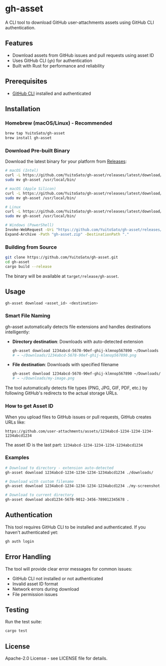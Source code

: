 # gh-asset

A CLI tool to download GitHub user-attachments assets using GitHub CLI authentication.

## Features

- Download assets from GitHub issues and pull requests using asset ID
- Uses GitHub CLI (`gh`) for authentication
- Built with Rust for performance and reliability

## Prerequisites

- [GitHub CLI](https://cli.github.com/) installed and authenticated

## Installation

### Homebrew (macOS/Linux) - Recommended

```bash
brew tap YuitoSato/gh-asset
brew install gh-asset
```

### Download Pre-built Binary

Download the latest binary for your platform from [Releases](https://github.com/YuitoSato/gh-asset/releases/latest):

```bash
# macOS (Intel)
curl -L https://github.com/YuitoSato/gh-asset/releases/latest/download/gh-asset-x86_64-apple-darwin.tar.gz | tar -xz
sudo mv gh-asset /usr/local/bin/

# macOS (Apple Silicon)
curl -L https://github.com/YuitoSato/gh-asset/releases/latest/download/gh-asset-aarch64-apple-darwin.tar.gz | tar -xz
sudo mv gh-asset /usr/local/bin/

# Linux
curl -L https://github.com/YuitoSato/gh-asset/releases/latest/download/gh-asset-x86_64-unknown-linux-gnu.tar.gz | tar -xz
sudo mv gh-asset /usr/local/bin/

# Windows (PowerShell)
Invoke-WebRequest -Uri "https://github.com/YuitoSato/gh-asset/releases/latest/download/gh-asset-x86_64-pc-windows-msvc.zip" -OutFile "gh-asset.zip"
Expand-Archive -Path "gh-asset.zip" -DestinationPath "."
```

### Building from Source

```bash
git clone https://github.com/YuitoSato/gh-asset.git
cd gh-asset
cargo build --release
```

The binary will be available at `target/release/gh-asset`.

## Usage

```bash
gh-asset download <asset_id> <destination>
```

### Smart File Naming

gh-asset automatically detects file extensions and handles destinations intelligently:

- **Directory destination**: Downloads with auto-detected extension
  ```bash
  gh-asset download 1234abcd-5678-90ef-ghij-klmnop567890 ~/Downloads
  # → ~/Downloads/1234abcd-5678-90ef-ghij-klmnop567890.png
  ```

- **File destination**: Downloads with specified filename
  ```bash
  gh-asset download 1234abcd-5678-90ef-ghij-klmnop567890 ~/Downloads/my-image.png
  # → ~/Downloads/my-image.png
  ```

The tool automatically detects file types (PNG, JPG, GIF, PDF, etc.) by following GitHub's redirects to the actual storage URLs.

### How to get Asset ID

When you upload files to GitHub issues or pull requests, GitHub creates URLs like:
```
https://github.com/user-attachments/assets/1234abcd-1234-1234-1234-1234abcd1234
```

The asset ID is the last part: `1234abcd-1234-1234-1234-1234abcd1234`

### Examples

```bash
# Download to directory - extension auto-detected
gh-asset download 1234abcd-1234-1234-1234-1234abcd1234 ./downloads/

# Download with custom filename
gh-asset download 1234abcd-1234-1234-1234-1234abcd1234 ./my-screenshot.png

# Download to current directory
gh-asset download abcd1234-5678-9012-3456-789012345678 .
```

## Authentication

This tool requires GitHub CLI to be installed and authenticated. If you haven't authenticated yet:

```bash
gh auth login
```

## Error Handling

The tool will provide clear error messages for common issues:
- GitHub CLI not installed or not authenticated
- Invalid asset ID format
- Network errors during download
- File permission issues

## Testing

Run the test suite:

```bash
cargo test
```

## License

Apache-2.0 License - see LICENSE file for details.
